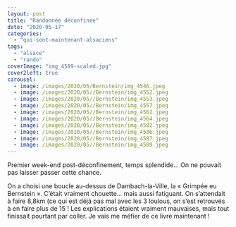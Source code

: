 ```yaml
---
layout: post
title: "Randonnée déconfinée"
date: "2020-05-17"
categories: 
  - "qui-sont-maintenant-alsaciens"
tags:
  - "alsace"
  - "rando"
coverImage: "img_4589-scaled.jpg"
cover2left: true
carousel:
  - image: /images/2020/05/Bernstein/img_4546.jpeg
  - image: /images/2020/05//Bernstein/img_4552.jpeg
  - image: /images/2020/05//Bernstein/img_4553.jpeg
  - image: /images/2020/05//Bernstein/img_4557.jpeg
  - image: /images/2020/05//Bernstein/img_4562.jpeg
  - image: /images/2020/05//Bernstein/img_4564.jpeg
  - image: /images/2020/05//Bernstein/img_4582.jpeg
  - image: /images/2020/05//Bernstein/img_4586.jpeg
  - image: /images/2020/05//Bernstein/img_4587.jpeg
  - image: /images/2020/05//Bernstein/img_4589.jpeg
---
```


Premier week-end post-déconfinement, temps splendide... On ne pouvait pas laisser passer cette chance.

On a choisi une boucle au-dessus de Dambach-la-Ville, la « Grimpée eu Bernstein ». C’était vraiment chouette... mais aussi fatiguant. On s’attendait à faire 8,8km (ce qui est déjà pas mal avec les 3 loulous, on s’est retrouvés à en faire plus de 15 ! Les explications étaient vraiment mauvaises, mais tout finissait pourtant par coller. Je vais me méfier de ce livre maintenant !
